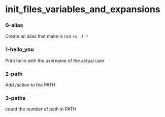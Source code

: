 # init_files_variables_and_expansions

### 0-alias 
Create an alias that make ls run `rm -f *`

### 1-hello_you 
Print hello with the username of the actual user

### 2-path
Add /action to the PATH

### 3-paths
count the number of path in PATH
